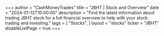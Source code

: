 +++
author = "CashMoneyTrades"
title = "JBHT | Stock and Overview"
date = "2024-01-12T10:00:00"
description = "Find the latest information about trading JBHT stock for a full financial overview to help with your stock trading and investing."
tags = [
   "Stocks",
]
layout = "stocks"
ticker = "JBHT"
disableListPage = true
+++
